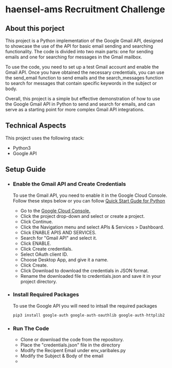 # haensel-ams Recruitment Challenge

## About this porject
This project is a Python implementation of the Google Gmail API, designed to showcase the use of the API for basic email sending and searching functionality. The code is divided into two main parts: one for sending emails and one for searching for messages in the Gmail mailbox.

To use the code, you need to set up a test Gmail account and enable the Gmail API. Once you have obtained the necessary credentials, you can use the send_email function to send emails and the search_messages function to search for messages that contain specific keywords in the subject or body.

Overall, this project is a simple but effective demonstration of how to use the Google Gmail API in Python to send and search for emails, and can serve as a starting point for more complex Gmail API integrations.

## Technical Aspects
This project uses the following stack:
- Python3
- Google API

## Setup Guide
- ### Enable the Gmail API and Create Credentials
  To use the Gmail API, you need to enable it in the Google Cloud Console. Follow these steps below or you can follow <a 
  href="https://developers.google.com/gmail/api/quickstart/python">Quick Start Gude for Python</a>
  
  - Go to the <a href="https://console.developers.google.com/">Google Cloud Console.</a>
  - Click the project drop-down and select or create a project.
  - Click Continue.
  - Click the Navigation menu and select APIs & Services > Dashboard.
  - Click ENABLE APIS AND SERVICES.
  - Search for "Gmail API" and select it.
  - Click ENABLE.
  - Click Create credentials.
  - Select OAuth client ID.
  - Choose Desktop App, and give it a name.
  - Click Create.
  - Click Download to download the credentials in JSON format.
  - Rename the downloaded file to credentials.json and save it in your project directory.
- ### Install Required Packages
  To use the Google API you will need to intsall the required packages 
  ```python
  pip3 install google-auth google-auth-oauthlib google-auth-httplib2 google-api-python-client
  ```
- ### Run The Code
  - Clone or download the code from the repository.
  - Place the "credentials.json" file in the directory
  - Modify the Recipent Email under env_varibales.py
  - Modify the Subject & Body of the email
  - 